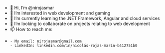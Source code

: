 - 👋 Hi, I’m @nirojasmar
- 👀 I’m interested in web development and gaming
- 🌱 I’m currently learning the .NET Framework, Angular and cloud services
- 💞️ I’m looking to collaborate on projects relating to web development
- 📫 How to reach me:
- 
      - My email: nirojasmar@gmail.com
      - LinkedIn: linkedin.com/in/nicolás-rojas-marín-b412751b0

<!---
nirojasmar/nirojasmar is a ✨ special ✨ repository because its `README.md` (this file) appears on your GitHub profile.
You can click the Preview link to take a look at your changes.
--->
